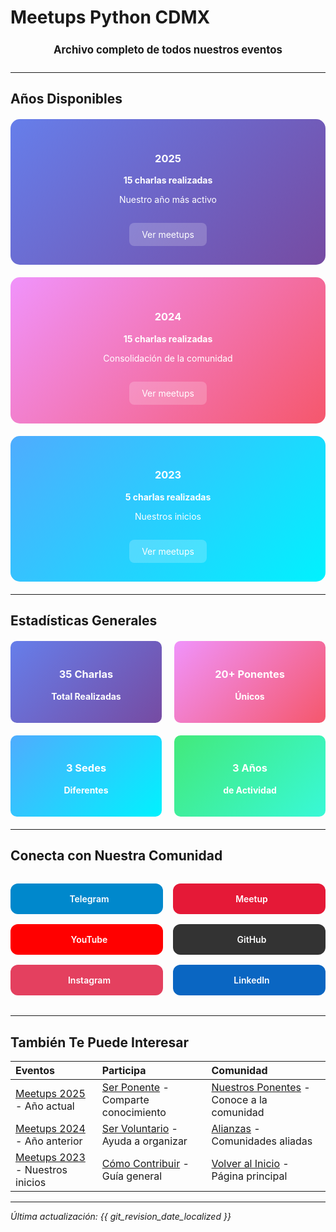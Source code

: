 # Meetups Python CDMX <i class="fas fa-calendar-alt"></i>

<div align="center" style="font-size: 1.2em; margin: 1.5em 0;">
  <b>Archivo completo de todos nuestros eventos</b>
</div>

---

## <i class="fas fa-calendar"></i> Años Disponibles

<div class="year-cards" style="display: grid; grid-template-columns: repeat(auto-fit, minmax(300px, 1fr)); gap: 20px; margin: 20px 0;">

<div class="year-card" style="background: linear-gradient(135deg, #667eea 0%, #764ba2 100%); color: white; padding: 30px; border-radius: 15px; text-align: center; transition: transform 0.3s ease;">
  <h3><i class="fas fa-calendar"></i> 2025</h3>
  <p><b>15 charlas realizadas</b></p>
  <p>Nuestro año más activo</p>
  <a href="/meetups/2025/" style="background: rgba(255,255,255,0.2); color: white; padding: 10px 20px; border-radius: 8px; text-decoration: none; display: inline-block; margin-top: 15px;">Ver meetups</a>
</div>

<div class="year-card" style="background: linear-gradient(135deg, #f093fb 0%, #f5576c 100%); color: white; padding: 30px; border-radius: 15px; text-align: center; transition: transform 0.3s ease;">
  <h3><i class="fas fa-calendar"></i> 2024</h3>
  <p><b>15 charlas realizadas</b></p>
  <p>Consolidación de la comunidad</p>
  <a href="/meetups/2024/" style="background: rgba(255,255,255,0.2); color: white; padding: 10px 20px; border-radius: 8px; text-decoration: none; display: inline-block; margin-top: 15px;">Ver meetups</a>
</div>

<div class="year-card" style="background: linear-gradient(135deg, #4facfe 0%, #00f2fe 100%); color: white; padding: 30px; border-radius: 15px; text-align: center; transition: transform 0.3s ease;">
  <h3><i class="fas fa-calendar"></i> 2023</h3>
  <p><b>5 charlas realizadas</b></p>
  <p>Nuestros inicios</p>
  <a href="/meetups/2023/" style="background: rgba(255,255,255,0.2); color: white; padding: 10px 20px; border-radius: 8px; text-decoration: none; display: inline-block; margin-top: 15px;">Ver meetups</a>
</div>

</div>

---

## <i class="fas fa-star"></i> Estadísticas Generales

<div class="stats-grid" style="display: grid; grid-template-columns: repeat(auto-fit, minmax(200px, 1fr)); gap: 20px; margin: 20px 0;">

<div class="stat-card" style="background: linear-gradient(135deg, #667eea 0%, #764ba2 100%); color: white; padding: 20px; border-radius: 10px; text-align: center;">
  <h3><i class="fas fa-microphone"></i> 35 Charlas</h3>
  <p><b>Total Realizadas</b></p>
</div>

<div class="stat-card" style="background: linear-gradient(135deg, #f093fb 0%, #f5576c 100%); color: white; padding: 20px; border-radius: 10px; text-align: center;">
  <h3><i class="fas fa-users"></i> 20+ Ponentes</h3>
  <p><b>Únicos</b></p>
</div>

<div class="stat-card" style="background: linear-gradient(135deg, #4facfe 0%, #00f2fe 100%); color: white; padding: 20px; border-radius: 10px; text-align: center;">
  <h3><i class="fas fa-map-marker-alt"></i> 3 Sedes</h3>
  <p><b>Diferentes</b></p>
</div>

<div class="stat-card" style="background: linear-gradient(135deg, #43e97b 0%, #38f9d7 100%); color: white; padding: 20px; border-radius: 10px; text-align: center;">
  <h3><i class="fas fa-calendar"></i> 3 Años</h3>
  <p><b>de Actividad</b></p>
</div>

</div>

---

## <i class="fas fa-link"></i> Conecta con Nuestra Comunidad

<div class="community-links" style="display: grid; grid-template-columns: repeat(auto-fit, minmax(200px, 1fr)); gap: 1rem; margin: 2rem 0;">
    <a href="https://t.me/PythonCDMX" target="_blank" rel="noopener noreferrer" style="background: #0088cc; color: white; padding: 1rem; border-radius: 12px; text-decoration: none; text-align: center; font-weight: 600; transition: all 0.3s ease; display: flex; align-items: center; justify-content: center; gap: 0.5rem;">
        <i class="fab fa-telegram"></i> Telegram
    </a>
    <a href="https://www.meetup.com/python-mexico" target="_blank" rel="noopener noreferrer" style="background: #e51937; color: white; padding: 1rem; border-radius: 12px; text-decoration: none; text-align: center; font-weight: 600; transition: all 0.3s ease; display: flex; align-items: center; justify-content: center; gap: 0.5rem;">
        <i class="fab fa-meetup"></i> Meetup
    </a>
    <a href="https://www.youtube.com/@PythonMexico" target="_blank" rel="noopener noreferrer" style="background: #ff0000; color: white; padding: 1rem; border-radius: 12px; text-decoration: none; text-align: center; font-weight: 600; transition: all 0.3s ease; display: flex; align-items: center; justify-content: center; gap: 0.5rem;">
        <i class="fab fa-youtube"></i> YouTube
    </a>
    <a href="https://github.com/PythonMexico/pythonCDMX" target="_blank" rel="noopener noreferrer" style="background: #333; color: white; padding: 1rem; border-radius: 12px; text-decoration: none; text-align: center; font-weight: 600; transition: all 0.3s ease; display: flex; align-items: center; justify-content: center; gap: 0.5rem;">
        <i class="fab fa-github"></i> GitHub
    </a>
    <a href="https://www.instagram.com/pythoncdmx/" target="_blank" rel="noopener noreferrer" style="background: #E4405F; color: white; padding: 1rem; border-radius: 12px; text-decoration: none; text-align: center; font-weight: 600; transition: all 0.3s ease; display: flex; align-items: center; justify-content: center; gap: 0.5rem;">
        <i class="fab fa-instagram"></i> Instagram
    </a>
    <a href="https://www.linkedin.com/groups/13126454/" target="_blank" rel="noopener noreferrer" style="background: #0A66C2; color: white; padding: 1rem; border-radius: 12px; text-decoration: none; text-align: center; font-weight: 600; transition: all 0.3s ease; display: flex; align-items: center; justify-content: center; gap: 0.5rem;">
        <i class="fab fa-linkedin"></i> LinkedIn
    </a>
</div>

---

## <i class="fas fa-star"></i> También Te Puede Interesar

| <i class="fas fa-calendar"></i> **Eventos** | <i class="fas fa-microphone"></i> **Participa** | <i class="fas fa-users"></i> **Comunidad** |
|:---|:---|:---|
| [Meetups 2025](/meetups/2025/) - Año actual | [Ser Ponente](/comunidad/ponentes) - Comparte conocimiento | [Nuestros Ponentes](/comunidad/ponentes) - Conoce a la comunidad |
| [Meetups 2024](/meetups/2024/) - Año anterior | [Ser Voluntario](/comunidad/voluntarios) - Ayuda a organizar | [Alianzas](/comunidad/alianzas) - Comunidades aliadas |
| [Meetups 2023](/meetups/2023/) - Nuestros inicios | [Cómo Contribuir](/comunidad/como-contribuir) - Guía general | [Volver al Inicio](/) - Página principal |

---

*<i class="fas fa-clock"></i> Última actualización: {{ git_revision_date_localized }}*
